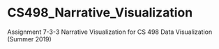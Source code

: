 # CS498_Narrative_Visualization
Assignment 7-3-3 Narrative Visualization for CS 498 Data Visualization (Summer 2019)
